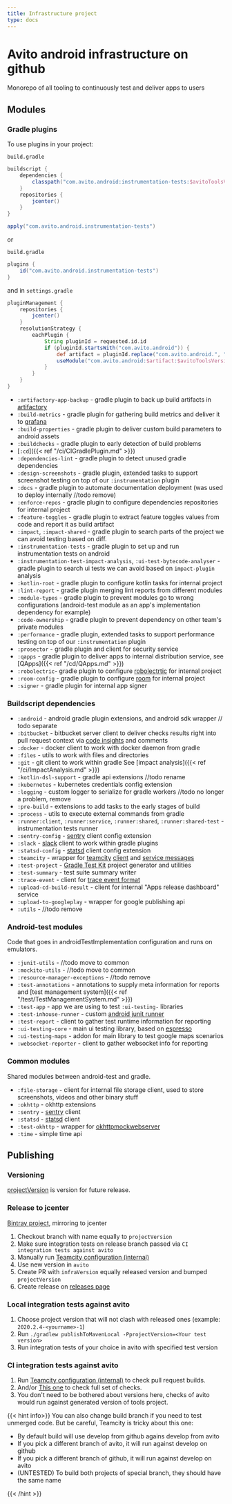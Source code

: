 ```yaml
---
title: Infrastructure project
type: docs
---
```


# Avito android infrastructure on github

Monorepo of all tooling to continuously test and deliver apps to users

## Modules

### Gradle plugins

To use plugins in your project:

`build.gradle`

```groovy
buildscript {
    dependencies {
        classpath("com.avito.android:instrumentation-tests:$avitoToolsVersion")   
    }
    repositories {
        jcenter()   
    }
}

apply("com.avito.android.instrumentation-tests")
```

or 

`build.gradle`

```groovy
plugins {
    id("com.avito.android.instrumentation-tests")
}
```

and in `settings.gradle`

```groovy
pluginManagement {
    repositories {
        jcenter()
    }
    resolutionStrategy {
        eachPlugin {
            String pluginId = requested.id.id
            if (pluginId.startsWith("com.avito.android")) {
                def artifact = pluginId.replace("com.avito.android.", "")
                useModule("com.avito.android:$artifact:$avitoToolsVersion")
            }
        }
    }
}
```

- `:artifactory-app-backup` - gradle plugin to back up build artifacts in [artifactory](https://jfrog.com/artifactory/)
- `:build-metrics` - gradle plugin for gathering build metrics and deliver it to [grafana](https://grafana.com/)
- `:build-properties` - gradle plugin to deliver custom build parameters to android assets
- `:buildchecks` - gradle plugin to early detection of build problems
- [`:cd`]({{< ref "/ci/CIGradlePlugin.md" >}})
- `:dependencies-lint` - gradle plugin to detect unused gradle dependencies
- `:design-screenshots` - gradle plugin, extended tasks to support screenshot testing on top of our `:instrumentation` plugin
- `:docs` - gradle plugin to automate documentation deployment (was used to deploy internally //todo remove)
- `:enforce-repos` - gradle plugin to configure dependencies repositories for internal project
- `:feature-toggles` - gradle plugin to extract feature toggles values from code and report it as build artifact
- `:impact`, `:impact-shared` - gradle plugin to search parts of the project we can avoid testing based on diff. 
- `:instrumentation-tests` - gradle plugin to set up and run instrumentation tests on android
- `:instrumentation-test-impact-analysis`, `:ui-test-bytecode-analyser` - gradle plugin to search ui tests we can avoid based on `impact-plugin` analysis
- `:kotlin-root` - gradle plugin to configure kotlin tasks for internal project
- `:lint-report` - gradle plugin merging lint reports from different modules
- `:module-types` - gradle plugin to prevent modules go to wrong configurations (android-test module as an app's implementation dependency for example) 
- `:code-ownership` - gradle plugin to prevent dependency on other team's private modules
- `:performance` - gradle plugin, extended tasks to support performance testing on top of our `:instrumentation` plugin
- `:prosector` - gradle plugin and client for security service
- `:qapps` - gradle plugin to deliver apps to internal distribution service, see [QApps]({{< ref "/cd/QApps.md" >}})
- `:robolectric`- gradle plugin to configure [robolectrtic](http://robolectric.org/) for internal project
- `:room-config` - gradle plugin to configure [room](https://developer.android.com/topic/libraries/architecture/room) for internal project
- `:signer` - gradle plugin for internal app signer

### Buildscript dependencies

- `:android` - android gradle plugin extensions, and android sdk wrapper // todo separate
- `:bitbucket` - bitbucket server client to deliver checks results right into pull request context
via [code insights](https://www.atlassian.com/blog/bitbucket/bitbucket-server-code-insights) and comments
- `:docker` - docker client to work with docker daemon from gradle
- `:files` - utils to work with files and directories
- `:git` - git client to work within gradle
See [impact analysis]({{< ref "/ci/ImpactAnalysis.md" >}})
- `:kotlin-dsl-support` - gradle api extensions //todo rename
- `:kubernetes` - kubernetes credentials config extension
- `:logging` - custom logger to serialize for gradle workers //todo no longer a problem, remove
- `:pre-build` - extensions to add tasks to the early stages of build
- `:process` - utils to execute external commands from gradle
- `:runner:client`, `:runner:service`, `:runner:shared`, `:runner:shared-test` - instrumentation tests runner
- `:sentry-config` - [sentry](https://sentry.io/) client config extension
- `:slack` - [slack](https://slack.com/) client to work within gradle plugins
- `:statsd-config` - [statsd](https://github.com/statsd/statsd) client config extension
- `:teamcity` - wrapper for [teamcity](https://www.jetbrains.com/ru-ru/teamcity/) [client](https://github.com/JetBrains/teamcity-rest-client)
and [service messages]((https://www.jetbrains.com/help/teamcity/build-script-interaction-with-teamcity.html#BuildScriptInteractionwithTeamCity-ServiceMessages))
- `:test-project` - [Gradle Test Kit](https://docs.gradle.org/current/userguide/test_kit.html) project generator and utilities
- `:test-summary` - test suite summary writer
- `:trace-event` - client for [trace event format](https://docs.google.com/document/d/1CvAClvFfyA5R-PhYUmn5OOQtYMH4h6I0nSsKchNAySU/preview)
- `:upload-cd-build-result` - client for internal "Apps release dashboard" service
- `:upload-to-googleplay` - wrapper for google publishing api
- `:utils` - //todo remove 

### Android-test modules

Code that goes in androidTestImplementation configuration and runs on emulators.

- `:junit-utils` - //todo move to common
- `:mockito-utils` - //todo move to common
- `:resource-manager-exceptions` - //todo remove
- `:test-annotations` - annotations to supply meta information for reports and [test management system]({{< ref "/test/TestManagementSystem.md" >}})
- `:test-app` - app we are using to test `:ui-testing-` libraries
- `:test-inhouse-runner` - custom [android junit runner](https://developer.android.com/reference/android/support/test/runner/AndroidJUnitRunner.html)
- `:test-report` - client to gather test runtime information for reporting
- `:ui-testing-core` - main ui testing library, based on [espresso](https://developer.android.com/training/testing/espresso)
- `:ui-testing-maps` - addon for main library to test google maps scenarios
- `:websocket-reporter` - client to gather websocket info for reporting

### Common modules

Shared modules between android-test and gradle.

- `:file-storage` - client for internal file storage client, used to store screenshots, videos and other binary stuff
- `:okhttp` - okhttp extensions
- `:sentry` - [sentry]((https://sentry.io/)) client
- `:statsd` - [statsd]((https://github.com/statsd/statsd)) client
- `:test-okhttp` - wrapper for [okhttpmockwebserver](https://github.com/square/okhttp/tree/master/mockwebserver)
- `:time` - simple time api 

## Publishing

### Versioning

[projectVersion](https://github.com/avito-tech/avito-android/blob/develop/gradle.properties#L13) 
is version for future release.

### Release to jcenter

[Bintray project](https://bintray.com/avito-tech/maven/avito-android), mirroring to jcenter

1. Checkout branch with name equally to `projectVersion`
1. Make sure integration tests on release branch passed via `CI integration tests against avito`
1. Manually run [Teamcity configuration (internal)](http://links.k.avito.ru/releaseAvitoTools)
1. Use new version in `avito`
1. Create PR with `infraVersion` equally released version and bumped `projectVersion`
1. Create release on [releases page](https://github.com/avito-tech/avito-android/releases) 

### Local integration tests against avito

1. Choose project version that will not clash with released ones (example: `2020.2.4-<yourname>-1`)
1. Run `./gradlew publishToMavenLocal -PprojectVersion=<Your test version>`
1. Run integration tests of your choice in avito with specified test version

### CI integration tests against avito

1. Run [Teamcity configuration (internal)](http://links.k.avito.ru/fastCheck) to check pull request builds. 
1. And/or [This one](http://links.k.avito.ru/fullCheck) to check full set of checks.
1. You don't need to be bothered about versions here, checks of avito would run against generated version of tools project.

{{< hint info>}}
You can also change build branch if you need to test unmerged code.
But be careful, Teamcity is tricky about this one:
 
- By default build will use develop from github agains develop from avito
- If you pick a different branch of avito, it will run against develop on github
- If you pick a different branch of github, it will run against develop on avito
- (UNTESTED) To build both projects of special branch, they should have the same name

{{< /hint >}}


